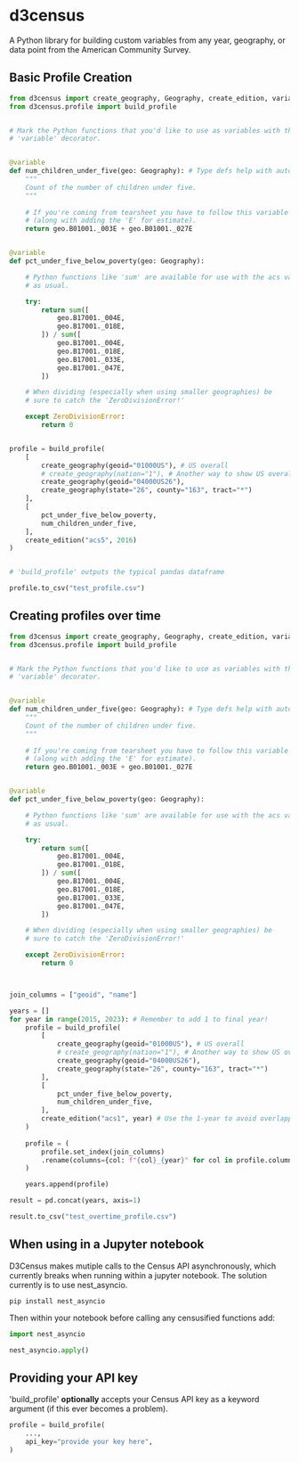 # d3census

A Python library for building custom variables from any year, geography, or data point from the American Community Survey.


## Basic Profile Creation

```python
from d3census import create_geography, Geography, create_edition, variable
from d3census.profile import build_profile


# Mark the Python functions that you'd like to use as variables with the 
# 'variable' decorator.


@variable
def num_children_under_five(geo: Geography): # Type defs help with autocomplete!
    """
    Count of the number of children under five.
    """
    
    # If you're coming from tearsheet you have to follow this variable formatting
    # (along with adding the 'E' for estimate).
    return geo.B01001._003E + geo.B01001._027E


@variable
def pct_under_five_below_poverty(geo: Geography):

    # Python functions like 'sum' are available for use with the acs variables
    # as usual.

    try:
        return sum([
            geo.B17001._004E,
            geo.B17001._018E,
        ]) / sum([
            geo.B17001._004E,
            geo.B17001._018E,
            geo.B17001._033E,
            geo.B17001._047E,
        ])

    # When dividing (especially when using smaller geographies) be
    # sure to catch the 'ZeroDivisionError!'

    except ZeroDivisionError:
        return 0


profile = build_profile(
    [
        create_geography(geoid="01000US"), # US overall
        # create_geography(nation="1"), # Another way to show US overall
        create_geography(geoid="04000US26"),
        create_geography(state="26", county="163", tract="*")
    ],
    [
        pct_under_five_below_poverty,
        num_children_under_five,
    ],
    create_edition("acs5", 2016)
)


# 'build_profile' outputs the typical pandas dataframe

profile.to_csv("test_profile.csv")
```


## Creating profiles over time


```python
from d3census import create_geography, Geography, create_edition, variable
from d3census.profile import build_profile


# Mark the Python functions that you'd like to use as variables with the 
# 'variable' decorator.


@variable
def num_children_under_five(geo: Geography): # Type defs help with autocomplete!
    """
    Count of the number of children under five.
    """
    
    # If you're coming from tearsheet you have to follow this variable formatting
    # (along with adding the 'E' for estimate).
    return geo.B01001._003E + geo.B01001._027E


@variable
def pct_under_five_below_poverty(geo: Geography):

    # Python functions like 'sum' are available for use with the acs variables
    # as usual.

    try:
        return sum([
            geo.B17001._004E,
            geo.B17001._018E,
        ]) / sum([
            geo.B17001._004E,
            geo.B17001._018E,
            geo.B17001._033E,
            geo.B17001._047E,
        ])

    # When dividing (especially when using smaller geographies) be
    # sure to catch the 'ZeroDivisionError!'

    except ZeroDivisionError:
        return 0



join_columns = ["geoid", "name"]

years = []
for year in range(2015, 2023): # Remember to add 1 to final year!
    profile = build_profile(
        [
            create_geography(geoid="01000US"), # US overall
            # create_geography(nation="1"), # Another way to show US overall
            create_geography(geoid="04000US26"),
            create_geography(state="26", county="163", tract="*")
        ],
        [
            pct_under_five_below_poverty,
            num_children_under_five,
        ],
        create_edition("acs1", year) # Use the 1-year to avoid overlapping survey periods
    )
    
    profile = (
        profile.set_index(join_columns)
        .rename(columns={col: f"{col}_{year}" for col in profile.columns})
    )

    years.append(profile)

result = pd.concat(years, axis=1)

result.to_csv("test_overtime_profile.csv")

```

## When using in a Jupyter notebook

D3Census makes mutiple calls to the Census API asynchronously, which currently breaks when running within a jupyter notebook. The solution currently is to use nest_asyncio.

```
pip install nest_asyncio
```

Then within your notebook before calling any censusified functions add:

```python
import nest_asyncio

nest_asyncio.apply()
```

## Providing your API key

'build_profile' **optionally** accepts your Census API key as a keyword argument (if this ever becomes a problem).

```python
profile = build_profile(
    ...,
    api_key="provide your key here",
)
```
